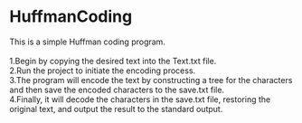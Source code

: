 # HuffmanCoding
This is a simple Huffman coding program.<br />
<br />
1.Begin by copying the desired text into the Text.txt file.<br />
2.Run the project to initiate the encoding process.<br />
3.The program will encode the text by constructing a tree for the characters and then save the encoded characters to the save.txt file.<br />
4.Finally, it will decode the characters in the save.txt file, restoring the original text, and output the result to the standard output.<br />
